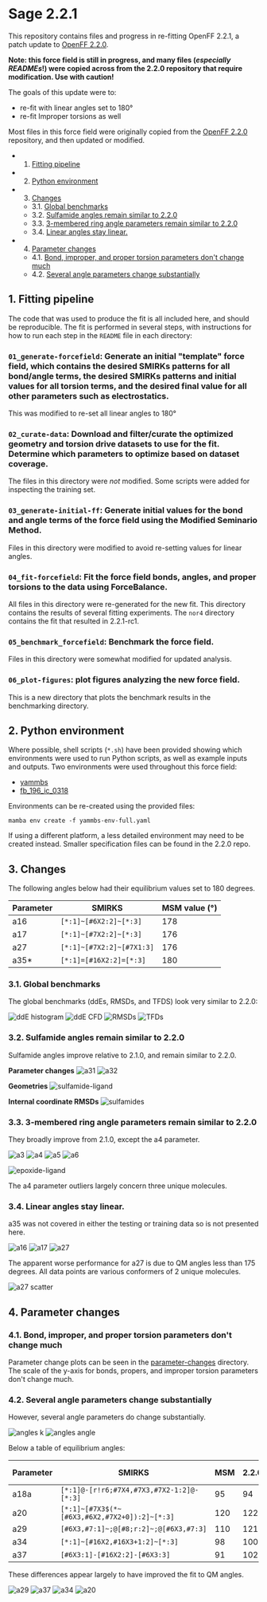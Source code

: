 # Sage 2.2.1

This repository contains files and progress in re-fitting OpenFF 2.2.1,
a patch update to [OpenFF 2.2.0](https://github.com/openforcefield/sage-2.2.0).

**Note: this force field is still in progress, and many files (*especially READMEs*!)
were copied across from the 2.2.0 repository that require modification.
Use with caution!**

The goals of this update were to:

* re-fit with linear angles set to 180°
* re-fit Improper torsions as well


Most files in this force field were originally copied from the
[OpenFF 2.2.0](https://github.com/openforcefield/sage-2.2.0)
repository, and then updated or modified.

<!-- vscode-markdown-toc -->
* 1. [Fitting pipeline](#Fittingpipeline)
* 2. [Python environment](#Pythonenvironment)
* 3. [Changes](#Changes)
	* 3.1. [Global benchmarks](#Globalbenchmarks)
	* 3.2. [Sulfamide angles remain similar to 2.2.0](#Sulfamideanglesremainsimilarto2.2.0)
	* 3.3. [3-membered ring angle parameters remain similar to 2.2.0](#memberedringangleparametersremainsimilarto2.2.0)
	* 3.4. [Linear angles stay linear.](#Linearanglesstaylinear.)
* 4. [Parameter changes](#Parameterchanges)
	* 4.1. [Bond, improper, and proper torsion parameters don't change much](#Bondimproperandpropertorsionparametersdontchangemuch)
	* 4.2. [Several angle parameters change substantially](#Severalangleparameterschangesubstantially)

<!-- vscode-markdown-toc-config
	numbering=true
	autoSave=true
	/vscode-markdown-toc-config -->
<!-- /vscode-markdown-toc -->

##  1. <a name='Fittingpipeline'></a>Fitting pipeline
The code that was used to produce the fit is all included here, and should be reproducible. The fit is performed in several steps, with instructions for how to run each step in the `README` file in each directory:

### `01_generate-forcefield`: Generate an initial "template" force field, which contains the desired SMIRKs patterns for all bond/angle terms, the desired SMIRKs patterns and initial values for all torsion terms, and the desired final value for all other parameters such as electrostatics.

This was modified to re-set all linear angles to 180°

### `02_curate-data`: Download and filter/curate the optimized geometry and torsion drive datasets to use for the fit. Determine which parameters to optimize based on dataset coverage.

The files in this directory were *not* modified. Some scripts were
added for inspecting the training set.

### `03_generate-initial-ff`: Generate initial values for the bond and angle terms of the force field using the Modified Seminario Method.

Files in this directory were modified to avoid re-setting values
for linear angles.

### `04_fit-forcefield`: Fit the force field bonds, angles, and proper torsions to the data using ForceBalance.

All files in this directory were re-generated for the new fit.
This directory contains the results of several fitting experiments.
The `nor4` directory contains the fit that resulted in 2.2.1-rc1.

### `05_benchmark_forcefield`: Benchmark the force field.

Files in this directory were somewhat modified for updated analysis.

### `06_plot-figures`: plot figures analyzing the new force field.

This is a new directory that plots the benchmark results in the
benchmarking directory.


##  2. <a name='Pythonenvironment'></a>Python environment

Where possible, shell scripts (`*.sh`) have been provided
showing which environments were used to run Python scripts,
as well as example inputs and outputs. Two environments
were used throughout this force field:

* [yammbs](05_benchmark_forcefield/yammbs-env-full.yaml)
* [fb_196_ic_0318](04_fit-forcefield/nor4/fb-fit/full-env.yaml)

Environments can be re-created using the provided files:

```
mamba env create -f yammbs-env-full.yaml
```

If using a different platform, a less detailed environment
may need to be created instead. Smaller specification files
can be found in the 2.2.0 repo.


##  3. <a name='Changes'></a>Changes

The following angles below had their equilibrium values set to 180 degrees.

| Parameter | SMIRKS                    | MSM value (°) |
|-----------|---------------------------|---------------|
| a16       | `[*:1]~[#6X2:2]~[*:3]`    | 178           |
| a17       | `[*:1]~[#7X2:2]~[*:3]`    | 176           |
| a27       | `[*:1]~[#7X2:2]~[#7X1:3]` | 176           |
| a35*      | `[*:1]=[#16X2:2]=[*:3]`   | 180           |

###  3.1. <a name='Globalbenchmarks'></a>Global benchmarks

The global benchmarks (ddEs, RMSDs, and TFDS) look very similar
to 2.2.0:

![ddE histogram](06_plot-figures/images/all/dde.png)
![ddE CFD](06_plot-figures/images/all/abs_dde.png)
![RMSDs](06_plot-figures/images/all/aa_rmsds.png)
![TFDs](06_plot-figures/images/all/tfds.png)

###  3.2. <a name='Sulfamideanglesremainsimilarto2.2.0'></a>Sulfamide angles remain similar to 2.2.0

Sulfamide angles improve relative to 2.1.0, and remain similar to 2.2.0.

**Parameter changes**
![a31](06_plot-figures/images/mm-vs-qm/a31.png)
![a32](06_plot-figures/images/mm-vs-qm/a32.png)

**Geometries**
![sulfamide-ligand](05_benchmark_forcefield/smoketests/geometries/36972425/combination.png)

**Internal coordinate RMSDs**
![sulfamides](06_plot-figures/images/sulfamide/ic_rmsds.png)

###  3.3. <a name='memberedringangleparametersremainsimilarto2.2.0'></a>3-membered ring angle parameters remain similar to 2.2.0

They broadly improve from 2.1.0, except the a4 parameter.

![a3](06_plot-figures/images/mm-vs-qm/a3.png)
![a4](06_plot-figures/images/mm-vs-qm/a4.png)
![a5](06_plot-figures/images/mm-vs-qm/a5.png)
![a6](06_plot-figures/images/mm-vs-qm/a6.png)

![epoxide-ligand](05_benchmark_forcefield/smoketests/geometries/37008138/combination.png)

The a4 parameter outliers largely concern three unique molecules.

###  3.4. <a name='Linearanglesstaylinear.'></a>Linear angles stay linear.

a35 was not covered in either the testing or training data so
is not presented here.

![a16](06_plot-figures/images/mm-vs-qm/a16.png)
![a17](06_plot-figures/images/mm-vs-qm/a17.png)
![a27](06_plot-figures/images/mm-vs-qm/a27.png)

The apparent worse performance for a27 is due to QM angles less
than 175 degrees. All data points are various conformers of
2 unique molecules.

![a27 scatter](06_plot-figures/images/mm-vs-qm/a27-scatter.png)

##  4. <a name='Parameterchanges'></a>Parameter changes

###  4.1. <a name='Bondimproperandpropertorsionparametersdontchangemuch'></a>Bond, improper, and proper torsion parameters don't change much

Parameter change plots can be seen in the
[parameter-changes](06_plot-figures/images/parameter-changes/)
directory. The scale of the y-axis for bonds,
propers, and improper torsion parameters don't change much.


###  4.2. <a name='Severalangleparameterschangesubstantially'></a>Several angle parameters change substantially

However, several angle parameters do change substantially.

![angles k](06_plot-figures/images/parameter-changes/Angles_k.png)
![angles angle](06_plot-figures/images/parameter-changes/Angles_angle.png)

Below a table of equilibrium angles:

| Parameter | SMIRKS                                        | MSM | 2.2.0 | 2.2.1-rc1 |
|-----------|-----------------------------------------------|-----|-------|-----------|
| a18a      | `[*:1]@-[r!r6;#7X4,#7X3,#7X2-1:2]@-[*:3]`     | 95  | 94    | 95        |
| a20       | `[*:1]~[#7X3$(*~[#6X3,#6X2,#7X2+0]):2]~[*:3]` | 120 | 122   | 120       |
| a29       | `[#6X3,#7:1]~;@[#8;r:2]~;@[#6X3,#7:3]`        | 110 | 121   | 109       |
| a34       | `[*:1]~[#16X2,#16X3+1:2]~[*:3]`               | 98  | 100   | 98        |
| a37       | `[#6X3:1]-[#16X2:2]-[#6X3:3]`                 | 91  | 102   | 91        |

These differences appear largely to have improved the fit to QM angles.

![a29](06_plot-figures/images/mm-vs-qm/a29.png)
![a37](06_plot-figures/images/mm-vs-qm/a37.png)
![a34](06_plot-figures/images/mm-vs-qm/a34.png)
![a20](06_plot-figures/images/mm-vs-qm/a20.png)
